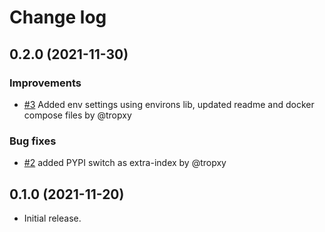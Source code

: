 # Change log

## 0.2.0 (2021-11-30)

### Improvements
* [#3](https://github.com/SwitchEV/slac/pull/3) Added env settings using environs lib, updated readme and docker compose files by @tropxy

### Bug fixes
* [#2](https://github.com/SwitchEV/slac/pull/2) added PYPI switch as extra-index by @tropxy

## 0.1.0 (2021-11-20)

- Initial release.
